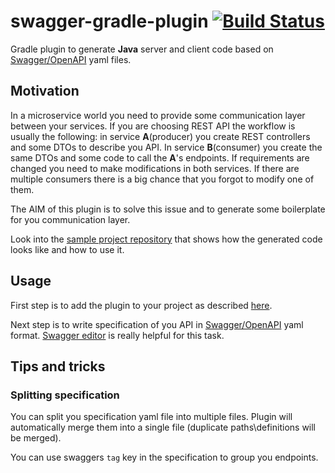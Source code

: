# swagger-gradle-plugin [![Build Status](https://travis-ci.org/slamdev/swagger-gradle-plugin.svg?branch=master)](https://travis-ci.org/slamdev/swagger-gradle-plugin)

Gradle plugin to generate **Java** server and client code based on [Swagger/OpenAPI](http://swagger.io/) yaml files.

## Motivation

In a microservice world you need to provide some communication layer between your services. If you are choosing REST API
the workflow is usually the following: in service **A**(producer) you create REST controllers and some DTOs to describe 
you API. In service **B**(consumer) you create the same DTOs and some code to call the **A**'s endpoints. If 
requirements are changed you need to make modifications in both services. If there are multiple consumers there is a big
chance that you forgot to modify one of them.

The AIM of this plugin is to solve this issue and to generate some boilerplate for you communication layer.

Look into the [sample project repository](https://github.com/slamdev/swagger-gradle-plugin-sample) that shows how the 
generated code looks like and how to use it.

## Usage

First step is to add the plugin to your project as described [here](https://plugins.gradle.org/plugin/com.github.slamdev.swagger).

Next step is to write specification of you API in [Swagger/OpenAPI](http://swagger.io/) yaml format. [Swagger editor](http://editor.swagger.io/)
is really helpful for this task.

## Tips and tricks

### Splitting specification

You can split you specification yaml file into multiple files. Plugin will automatically merge them into a single file 
(duplicate paths\definitions will be merged).

You can use swaggers `tag` key in the specification to group you endpoints.
